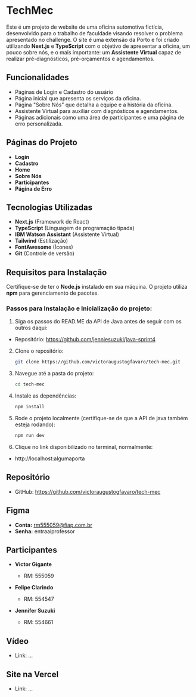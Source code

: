 # TechMec

Este é um projeto de website de uma oficina automotiva fictícia, desenvolvido para o trabalho de faculdade visando resolver o problema apresentado no challenge. O site é uma extensão da Porto e foi criado utilizando **Next.js** e **TypeScript** com o objetivo de apresentar a oficina, um pouco sobre nós, e o mais importante: um **Assistente Virtual** capaz de realizar pré-diagnósticos, pré-orçamentos e agendamentos.

## Funcionalidades

- Páginas de Login e Cadastro do usuário
- Página inicial que apresenta os serviços da oficina.
- Página "Sobre Nós" que detalha a equipe e a história da oficina.
- Assistente Virtual para auxiliar com diagnósticos e agendamentos.
- Páginas adicionais como uma área de participantes e uma página de erro personalizada.

## Páginas do Projeto

- **Login**
- **Cadastro**
- **Home**
- **Sobre Nós**
- **Participantes**
- **Página de Erro**

## Tecnologias Utilizadas

- **Next.js** (Framework de React)
- **TypeScript** (Linguagem de programação tipada)
- **IBM Watson Assistant** (Assistente Virtual)
- **Tailwind** (Estilização)
- **FontAwesome** (Ícones)
- **Git** (Controle de versão)

## Requisitos para Instalação

Certifique-se de ter o **Node.js** instalado em sua máquina. O projeto utiliza **npm** para gerenciamento de pacotes.

### Passos para Instalação e Inicialização do projeto:

1. Siga os passos do READ.ME da API de Java antes de seguir com os outros daqui:

- Repositório: https://github.com/jenniesuzuki/java-sprint4

2. Clone o repositório:

   ```bash
   git clone https://github.com/victoraugustogfavaro/tech-mec.git

   ```

3. Navegue até a pasta do projeto:

   ```bash
   cd tech-mec

   ```

4. Instale as dependências:

   ```bash
   npm install

   ```

5. Rode o projeto localmente (certifique-se de que a API de java também esteja rodando):

   ```bash
   npm run dev

   ```

6. Clique no link disponibilizado no terminal, normalmente:

- http://localhost:algumaporta

## Repositório

- GitHub: https://github.com/victoraugustogfavaro/tech-mec

## Figma

- **Conta:** rm555059@fiap.com.br
- **Senha:** entraaiprofessor

## Participantes

- **Victor Gigante**

  - RM: 555059

- **Felipe Clarindo**

  - RM: 554547

- **Jennifer Suzuki**
  - RM: 554661

## Vídeo

- Link: ...

## Site na Vercel

- Link: ...
